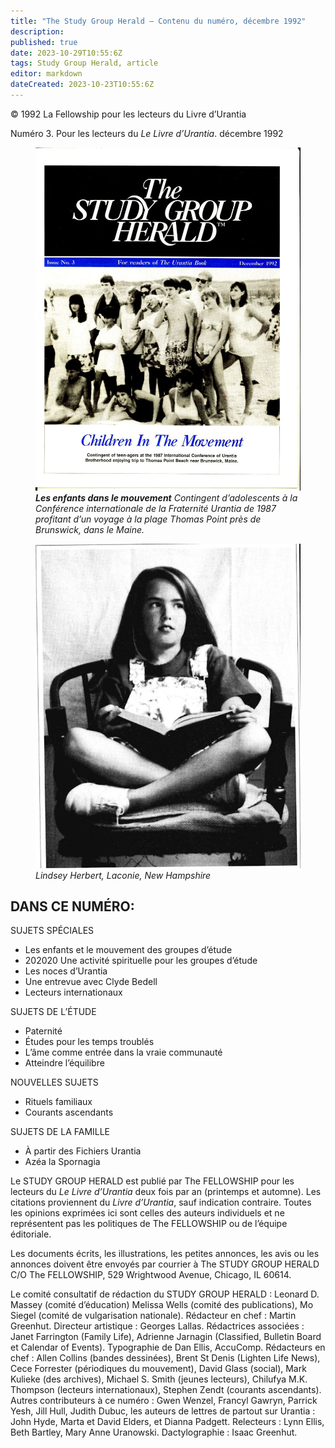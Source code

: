 ```yaml
---
title: "The Study Group Herald — Contenu du numéro, décembre 1992"
description: 
published: true
date: 2023-10-29T10:55:6Z
tags: Study Group Herald, article
editor: markdown
dateCreated: 2023-10-23T10:55:6Z
---
```


<p class="v-card v-sheet theme--light grey lighten-3 px-2">© 1992 La Fellowship pour les lecteurs du Livre d’Urantia</p>


Numéro 3. Pour les lecteurs du _Le Livre d’Urantia_. décembre 1992

<figure id="Figure_1" class="image urantiapedia">
<img src="/image/article/Study_Group_Herald/Frontpage2.jpg">
<figcaption><em><b>Les enfants dans le mouvement</b> Contingent d’adolescents à la Conférence internationale de la Fraternité Urantia de 1987 profitant d’un voyage à la plage Thomas Point près de Brunswick, dans le Maine.</em></figcaption>
</figure>


<figure id="Figure_1" class="image urantiapedia">
<img src="/image/article/Study_Group_Herald/Lindsey.jpg">
<figcaption><em>Lindsey Herbert, Laconie, New Hampshire</em></figcaption>
</figure>

## DANS CE NUMÉRO:

SUJETS SPÉCIALES

- Les enfants et le mouvement des groupes d’étude
- 202020 Une activité spirituelle pour les groupes d’étude
- Les noces d’Urantia
- Une entrevue avec Clyde Bedell
- Lecteurs internationaux

SUJETS DE L’ÉTUDE

- Paternité
- Études pour les temps troublés
- L’âme comme entrée dans la vraie communauté
- Atteindre l’équilibre

NOUVELLES SUJETS
- Rituels familiaux
- Courants ascendants

SUJETS DE LA FAMILLE
- À partir des Fichiers Urantia
- Azéa la Spornagia

Le STUDY GROUP HERALD est publié par The FELLOWSHIP pour les lecteurs du _Le Livre d’Urantia_ deux fois par an (printemps et automne). Les citations proviennent du _Livre d’Urantia_, sauf indication contraire. Toutes les opinions exprimées ici sont celles des auteurs individuels et ne représentent pas les politiques de The FELLOWSHIP ou de l’équipe éditoriale.

Les documents écrits, les illustrations, les petites annonces, les avis ou les annonces doivent être envoyés par courrier à The STUDY GROUP HERALD C/O The FELLOWSHIP, 529 Wrightwood Avenue, Chicago, IL 60614.

Le comité consultatif de rédaction du STUDY GROUP HERALD : Leonard D. Massey (comité d’éducation) Melissa Wells (comité des publications), Mo Siegel (comité de vulgarisation nationale). Rédacteur en chef : Martin Greenhut. Directeur artistique : Georges Lallas. Rédactrices associées : Janet Farrington (Family Life), Adrienne Jarnagin (Classified, Bulletin Board et Calendar of Events). Typographie de Dan Ellis, AccuComp. Rédacteurs en chef : Allen Collins (bandes dessinées), Brent St Denis (Lighten Life News), Cece Forrester (périodiques du mouvement), David Glass (social), Mark Kulieke (des archives), Michael S. Smith (jeunes lecteurs), Chilufya M.K. Thompson (lecteurs internationaux), Stephen Zendt (courants ascendants). Autres contributeurs à ce numéro : Gwen Wenzel, Francyl Gawryn, Parrick Yesh, Jill Hull, Judith Dubuc, les auteurs de lettres de partout sur Urantia : John Hyde, Marta et David Elders, et Dianna Padgett. Relecteurs : Lynn Ellis, Beth Bartley, Mary Anne Uranowski. Dactylographie : Isaac Greenhut.

